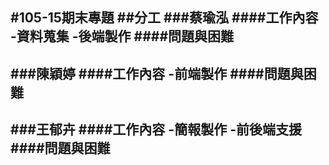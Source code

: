 #105-15期末專題
##分工
###蔡瑜泓
####工作內容
-資料蒐集
-後端製作
####問題與困難
-
###陳穎婷
####工作內容
-前端製作
####問題與困難
-
###王郁卉
####工作內容
-簡報製作
-前後端支援
####問題與困難
-
